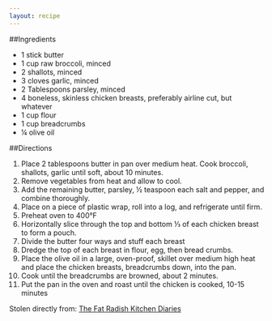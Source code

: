 ```yaml
---
layout: recipe
---
```


##Ingredients

- 1 stick butter
- 1 cup raw broccoli, minced
- 2 shallots, minced
- 3 cloves garlic, minced
- 2 Tablespoons parsley, minced
- 4 boneless, skinless chicken breasts, preferably airline cut, but whatever
- 1 cup flour
- 1 cup breadcrumbs
- &frac14; olive oil
	
##Directions
1. Place 2 tablespoons butter in pan over medium heat. Cook broccoli, shallots, garlic until soft, about 10 minutes.
2. Remove vegetables from heat and allow to cool.
3. Add the remaining butter, parsley, &frac12; teaspoon each salt and pepper, and combine thoroughly.
4. Place on a piece of plastic wrap, roll into a log, and refrigerate until firm.
5. Preheat oven to 400&deg;F
6. Horizontally slice through the top and bottom &#8531; of each chicken breast to form a pouch.
7. Divide the butter four ways and stuff each breast
8. Dredge the top of each breast in flour, egg, then bread crumbs.
9. Place the olive oil in a large, oven-proof, skillet over medium high heat and place the chicken breasts, breadcrumbs down, into the pan.
10. Cook until the breadcrumbs are browned, about 2 minutes.
11. Put the pan in the oven and roast until the chicken is cooked, 10-15 minutes

Stolen directly from: [The Fat Radish Kitchen Diaries](http://www.amazon.com/The-Fat-Radish-Kitchen-Diaries/dp/0847843343?tag=food52-20)